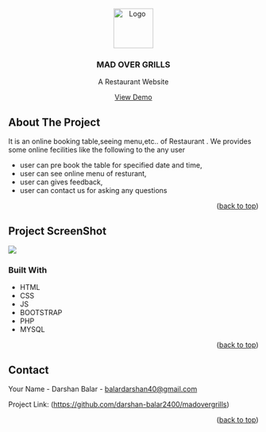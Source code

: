 <!-- Improved compatibility of back to top link: See: https://github.com/othneildrew/Best-README-Template/pull/73 -->
<a name="readme-top"></a>

<!-- PROJECT LOGO -->
<br />
<div align="center">
  <a href="https://github.com/othneildrew/Best-README-Template">
    <img src="https://res.cloudinary.com/dexratgkq/image/upload/v1661593895/samples/Logo_waogqu.png" alt="Logo" width="80" height="80">
  </a>

  <h3 align="center">MAD OVER GRILLS</h3>

  <p align="center">
    A Restaurant Website
    <br />
  </p>
  <a href="https://mad-overgrills.herokuapp.com/">View Demo</a>
</div>


<!-- ABOUT THE PROJECT -->
## About The Project

It is an online booking table,seeing menu,etc.. of Restaurant . We provides some online fecilities like the following to the any user

- user can pre book the table for specified date and time,
- user can see online menu of resturant, 
- user can gives feedback,
- user can contact us for asking any questions

<p align="right">(<a href="#readme-top">back to top</a>)</p>

<!-- ABOUT THE PROJECT -->
## Project ScreenShot

<img src="https://res.cloudinary.com/dexratgkq/image/upload/v1661595554/samples/index_output_d7mrpv.png">

### Built With

* HTML
* CSS
* JS
* BOOTSTRAP
* PHP
* MYSQL

<p align="right">(<a href="#readme-top">back to top</a>)</p>





<!-- CONTACT -->
## Contact

Your Name - Darshan Balar - balardarshan40@gmail.com

Project Link: (https://github.com/darshan-balar2400/madovergrills)

<p align="right">(<a href="#readme-top">back to top</a>)</p>


